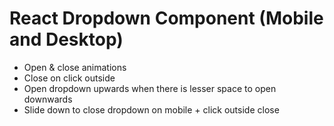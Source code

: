 # React Dropdown Component (Mobile and Desktop)

- Open & close animations
- Close on click outside
- Open dropdown upwards when there is lesser space to open downwards
- Slide down to close dropdown on mobile + click outside close